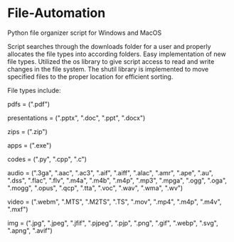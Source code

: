 # File-Automation
Python file organizer script for Windows and MacOS

Script searches through the downloads folder for a user and properly allocates the file types into according folders. Easy implementation of new file types. Utilized the os library to give script access to read and write changes in the file system. The shutil library is implemented to move specified files to the proper location for efficient sorting.

File types include:

pdfs = (".pdf")

presentations = (".pptx", ".doc", ".ppt", ".docx")

zips = (".zip")

apps = (".exe")

codes = (".py", ".cpp", ".c")

audio = (".3ga", ".aac", ".ac3", ".aif", ".aiff",
         ".alac", ".amr", ".ape", ".au", ".dss",
         ".flac", ".flv", ".m4a", ".m4b", ".m4p",
         ".mp3", ".mpga", ".ogg", ".oga", ".mogg",
         ".opus", ".qcp", ".tta", ".voc", ".wav",
         ".wma", ".wv")

video = (".webm", ".MTS", ".M2TS", ".TS", ".mov",
         ".mp4", ".m4p", ".m4v", ".mxf")

img = (".jpg", ".jpeg", ".jfif", ".pjpeg", ".pjp", ".png",
       ".gif", ".webp", ".svg", ".apng", ".avif")

